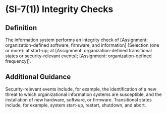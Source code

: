 
# (SI-7(1)) Integrity Checks

## Definition

The information system performs an integrity check of [Assignment: organization-defined software, firmware, and information] [Selection (one or more): at start-up; at [Assignment: organization-defined transitional states or security-relevant events]; [Assignment: organization-defined frequency]].

## Additional Guidance

Security-relevant events include, for example, the identification of a new threat to which organizational information systems are susceptible, and the installation of new hardware, software, or firmware. Transitional states include, for example, system start-up, restart, shutdown, and abort.
